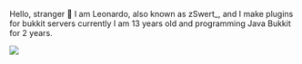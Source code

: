 Hello, stranger 👋 I am Leonardo, also known as zSwert_, and I make plugins for bukkit servers 
currently I am 13 years old and programming Java Bukkit for 2 years.

<!---
Leonardo-ol/Leonardo-ol is a ✨ special ✨ repository because its `README.md` (this file) appears on your GitHub profile.
You can click the Preview link to take a look at your changes.
--->

<img src="https://img.shields.io/static/v1?label=Java&message=Javae&color=7159c1&style=for-the-badge&logo=java"/>
